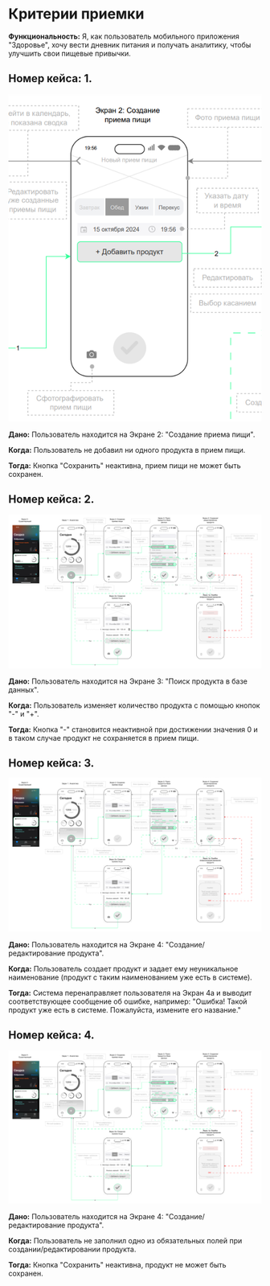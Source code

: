 # Критерии приемки

**Функциональность:** Я, как пользователь мобильного приложения "Здоровье", хочу вести дневник питания и получать аналитику, чтобы улучшить свои пищевые привычки.

## Номер кейса: 1.

![Номер кейса: 1](https://github.com/abdullahproff/BSA21_1/blob/main/Agafonova_Lisa/11_1.PNG)

**Дано:** Пользователь находится на Экране 2: "Создание приема пищи".

**Когда:** Пользователь не добавил ни одного продукта в прием пищи.

**Тогда:** Кнопка "Сохранить" неактивна, прием пищи не может быть сохранен. 



## Номер кейса: 2.

![Номер кейса: 2](https://github.com/abdullahproff/BSA21_1/blob/main/Agafonova_Lisa/02_%20Wireframe.drawio.png?raw=true)

**Дано:** Пользователь находится на Экране 3: "Поиск продукта в базе данных".

**Когда:** Пользователь изменяет количество продукта с помощью кнопок "-" и "+".

**Тогда:** Кнопка "-" становится неактивной при достижении значения 0 и в таком случае продукт не сохраняется в прием пищи.


## Номер кейса: 3.

![Номер кейса: 3](https://github.com/abdullahproff/BSA21_1/blob/main/Agafonova_Lisa/02_%20Wireframe.drawio.png?raw=true)

**Дано:** Пользователь находится на Экране 4: "Создание/редактирование продукта".

**Когда:** Пользователь создает продукт и задает ему неуникальное наименование (продукт с таким наименованием уже есть в системе).

**Тогда:** Система перенаправляет пользователя на Экран 4а и выводит соответствующее сообщение об ошибке, например: "Ошибка! Такой продукт уже есть в системе. Пожалуйста, измените его название."



## Номер кейса: 4.

![Номер кейса: 4](https://github.com/abdullahproff/BSA21_1/blob/main/Agafonova_Lisa/02_%20Wireframe.drawio.png?raw=true)

**Дано:** Пользователь находится на Экране 4: "Создание/редактирование продукта".

**Когда:** Пользователь не заполнил одно из обязательных полей при создании/редактировании продукта.

**Тогда:** Кнопка "Сохранить" неактивна, продукт не может быть сохранен.
